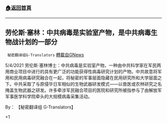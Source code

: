 ###  [:house:返回首頁](https://github.com/ourhimalayas/txt)
---

## 劳伦斯⋅塞林：中共病毒是实验室产物，是中共病毒生物战计划的一部分
` 秘密翻译组G-Translators` [轉載自GNews](https://gnews.org/zh-hans/1172272/)

5/4/2021 劳伦斯⋅塞林博士：中共病毒是实验室产物，一种由中共科学家在军民两用商业项目中进行的具有更广泛的功能获得性病毒研究计划的产物。中共故意将军用和民用病毒研究融合在一起，将秘密的军事层面隐藏在民用研究所和大学层面之下。中共采取了与原侵华日军相似的生物武器研发模式——以兽医或农林研究之名掩盖生物武器之研发。许多牵涉军民融合项目的医院和研究所被指参与了由解放军军事医学科学院牵头的大规模病毒采集活动。

By： 【秘密翻译组 G-Translators】

+1
